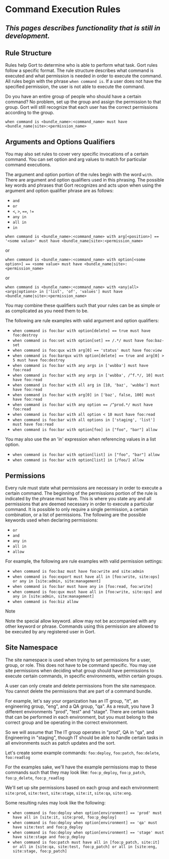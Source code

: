 # Command Execution Rules

## _This pages describes functionality that is still in development._

## Rule Structure

Rules help Gort to determine who is able to perform what task. Gort rules follow a specific format. The rule structure describes what command is executed and what permission is needed in order to execute the command. All rules begin with the phrase `when command is`. If a user does not have the specified permission, the user is not able to execute the command.

Do you have an entire group of people who should have a certain command? No problem, set up the group and assign the permission to that group. Gort will still recognize that each user has the correct permissions according to the group.

```
when command is <bundle_name>:<command_name> must have <bundle_name|site>:<permission_name>
```

## Arguments and Options Qualifiers

You may also set rules to cover very specific invocations of a certain command. You can set option and arg values to match for particular command executions.

The argument and option portion of the rules begin with the word `with`. There are argument and option qualifiers used in this phrasing. The possible key words and phrases that Gort recognizes and acts upon when using the argument and option qualifier phrase are as follows:

* `and`
* `or`
* `<`, `>`, `==`, `!=`
* `any in`
* `all in`
* `in`

```
when command is <bundle_name>:<command_name> with arg[<position>] == '<some value>' must have <bundle_name|site>:<permission_name>
```
or

```
when command is <bundle_name>:<command_name> with option[<some option>] == <some value> must have <bundle_name|site>:<permission_name>
```

or

```
when command is <bundle_name>:<command_name> with <any|all> <args|options> in ['list', 'of', 'values'] must have <bundle_name|site>:<permission_name>
```

You may combine these qualifiers such that your rules can be as simple or as complicated as you need them to be.

The following are rule examples with valid argument and option qualifiers:

* `when command is foo:bar with option[delete] == true must have foo:destroy`
* `when command is foo:set with option[set] == /.*/ must have foo:baz-set`
* `when command is foo:qux with arg[0] == 'status' must have foo:view`
* `when command is foo:barqux with option[delete] == true and arg[0] > 5 must have foo:destroy`
* `when command is foo:bar with any args in ['wubba'] must have foo:read`
* `when command is foo:bar with any args in ['wubba', /^f.*/, 10] must have foo:read`
* `when command is foo:bar with all arg in [10, 'baz', 'wubba'] must have foo:read`
* `when command is foo:bar with arg[0] in ['baz', false, 100] must have foo:read`
* `when command is foo:bar with any option == /^prod.*/ must have foo:read`
* `when command is foo:bar with all option < 10 must have foo:read`
* `when command is foo:bar with all options in ['staging', 'list'] must have foo:read`
* `when command is foo:bar with option[foo] in ["foo", "bar"] allow`

You may also use the an 'in' expression when referencing values in a list option.

* `when command is foo:bar with option[list] in ["foo", "bar"] allow`
* `when command is foo:bar with option[list] in [/foo/] allow`

## Permissions

Every rule must state what permissions are necessary in order to execute a certain command. The beginning of the permissions portion of the rule is indicated by the phrase must have. This is where you state any and all permissions that are deemed necessary in order to execute a particular command. It is possible to only require a single permission, a certain combination, or a list of permissions. The following are the possible keywords used when declaring permissions:

* `or`
* `and`
* `any in`
* `all in`
* `allow`

For example, the following are rule examples with valid permission settings:

* `when command is foo:baz must have foo:write and site:admin`
* `when command is foo:export must have all in [foo:write, site:ops] or any in [site:admin, site:management]`
* `when command is foo:bar must have any in [foo:read, foo:write]`
* `when command is foo:qux must have all in [foo:write, site:ops] and any in [site:admin, site:management]`
* `when command is foo:biz allow`

Note

Note the special allow keyword. allow may not be accompanied with any other keyword or phrase. Commands using this permission are allowed to be executed by any registered user in Gort.


## Site Namespace

The site namespace is used when trying to set permissions for a user, group, or role. This does not have to be command specific. You may use site permissions when deciding what group should have permissions to execute certain commands, in specific environments, within certain groups.

A user can only create and delete permissions from the site namespace. You cannot delete the permissions that are part of a command bundle.

For example, let's say your organization has an IT group, "it", an engineering group, "eng", and a QA group, "qa". As a result, you have 3 different environments "prod", "test" and "stage". There are certain tasks that can be performed in each environment, but you must belong to the correct group and be operating in the correct environment.

So we will assume that The IT group operates in "prod", QA in "qa", and Engineering in "staging", though IT should be able to handle certain tasks in all environments such as patch updates and the sort.

Let's create some example commands: `foo:deploy`, `foo:patch`, `foo:delete`, `foo:readlog`

For the examples sake, we'll have the example permissions map to these commands such that they may look like: `foo:p_deploy`, `foo:p_patch`, `foo:p_delete`, `foo:p_readlog`

We'll set up site permissions based on each group and each environment: `site:prod`, `site:test`, `site:stage`, `site:it`, `site:qa`, `site:eng`.

Some resulting rules may look like the following:

* `when command is foo:deploy when option[environment] == 'prod' must have all in [site:it, site:prod, foo:p_deploy]`
* `when command is foo:deploy when option[environment] == 'qa' must have site:test and foo:p_deploy`
* `when command is foo:deploy when option[environment] == 'stage' must have site:stage and foo:p_deploy`
* `when command is foo:patch must have all in [foo:p_patch, site:it] or all in [site:qa, site:test, foo:p_patch] or all in [site:eng, site:stage, foo:p_patch]`